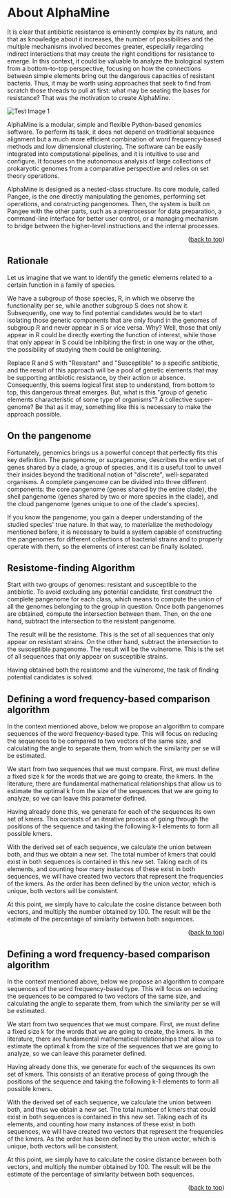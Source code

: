 # About AlphaMine


It is clear that antibiotic resistance is eminently complex by its nature, and that as knowledge about it increases, the number of possibilities and the multiple mechanisms involved becomes greater, especially regarding indirect interactions that may create the right conditions for resistance to emerge. In this context, it could be valuable to analyze the biological system from a bottom-to-top perspective, focusing on how the connections between simple elements bring out the dangerous capacities of resistant bacteria. Thus, it may be worth using approaches that seek to find from scratch those threads to pull at first: what may be seating the bases for resistance? That was the motivation to create AlphaMine.

![Test Image 1](animation.gif)

AlphaMine is a modular, simple and flexible Python-based genomics software. To perform its task, it does not depend on traditional sequence alignment but a much more efficient combination of word frequency-based methods and low dimensional clustering. The software can be easily integrated into computational pipelines, and it is intuitive to use and configure. It focuses on the autonomous analysis of large collections of prokaryotic genomes from a comparative perspective and relies on set theory operations.

 
AlphaMine is designed as a nested-class structure. Its core module, called Pangee, is the one directly manipulating the genomes, performing set operations, and constructing pangenomes. Then, the system is built on Pangee with the other parts, such as a preprocessor for data preparation, a command-line interface for better user control, or a managing mechanism to bridge between the higher-level instructions and the internal processes.

<p align="right">(<a href="#top">back to top</a>)</p>


## Rationale

Let us imagine that we want to identify the genetic elements related to a certain function in a family of species.

 
We have a subgroup of those species, R, in which we observe the functionality per se, while another subgroup S does not show it. Subsequently, one way to find potential candidates would be to start isolating those genetic components that are only found in the genomes of subgroup R and never appear in S or vice versa. Why? Well, those that only appear in R could be directly exerting the function of interest, while those that only appear in S could be inhibiting the first: in one way or the other, the possibility of studying them could be enlightening.

 
Replace R and S with "Resistant" and "Susceptible" to a specific antibiotic, and the result of this approach will be a pool of genetic elements that may be supporting antibiotic resistance, by their action or absence. Consequently, this seems logical first step to understand, from bottom to top, this dangerous threat emerges. But, what is this "group of genetic elements characteristic of some type of organisms"? A collective super-genome? Be that as it may, something like this is necessary to make the approach possible.

 
## On the pangenome
   
Fortunately, genomics brings us a powerful concept that perfectly fits this key definition. The pangenome, or supragenome, describes the entire set of genes shared by a clade, a group of species, and it is a useful tool to unveil their insides beyond the traditional notion of "discrete", well-separated organisms. A complete pangenome can be divided into three different components: the core pangenome (genes shared by the entire clade), the shell pangenome (genes shared by two or more species in the clade), and the cloud pangenome (genes unique to one of the clade's species).

 
If you know the pangenome, you gain a deeper understanding of the studied species' true nature. In that way, to materialize the methodology mentioned before, it is necessary to build a system capable of constructing the pangenomes for different collections of bacterial strains and to properly operate with them, so the elements of interest can be finally isolated.

   
   
## Resistome-finding Algorithm

Start with two groups of genomes: resistant and susceptible to the antibiotic. To avoid excluding any potential candidate, first construct the complete pangenome for each class, which means to compute the union of all the genomes belonging to the group in question. Once both pangenomes are obtained, compute the intersection between them. Then, on the one hand, subtract the intersection to the resistant pangenome. 

The result will be the resistome. This is the set of all sequences that only appear on resistant strains. On the other hand, subtract the intersection to the susceptible pangenome. The result will be the vulnerome. This is the set of all sequences that only appear on susceptible strains. 

Having obtained both the resistome and the vulnerome, the task of finding potential candidates is solved.

   


## Defining a word frequency-based comparison algorithm

In the context mentioned above, below we propose an algorithm to compare sequences of the word frequency-based type. This will focus on reducing the sequences to be compared to two vectors of the same size, and calculating the angle to separate them, from which the similarity per se will be estimated.

We start from two sequences that we must compare. First, we must define a fixed size k for the words that we are going to create, the kmers. In the literature, there are fundamental mathematical relationships that allow us to estimate the optimal k from the size of the sequences that we are going to analyze, so we can leave this parameter defined. 

Having already done this, we generate for each of the sequences its own set of kmers. This consists of an iterative process of going through the positions of the sequence and taking the following k-1 elements to form all possible kmers.

With the derived set of each sequence, we calculate the union between both, and thus we obtain a new set. The total number of kmers that could exist in both sequences is contained in this new set. Taking each of its elements, and counting how many instances of these exist in both sequences, we will have created two vectors that represent the frequencies of the kmers. As the order has been defined by the union vector, which is unique, both vectors will be consistent.

At this point, we simply have to calculate the cosine distance between both vectors, and multiply the number obtained by 100. The result will be the estimate of the percentage of similarity between both sequences.


<p align="right">(<a href="#top">back to top</a>)</p>


## Defining a word frequency-based comparison algorithm

In the context mentioned above, below we propose an algorithm to compare sequences of the word frequency-based type. This will focus on reducing the sequences to be compared to two vectors of the same size, and calculating the angle to separate them, from which the similarity per se will be estimated.

We start from two sequences that we must compare. First, we must define a fixed size k for the words that we are going to create, the kmers. In the literature, there are fundamental mathematical relationships that allow us to estimate the optimal k from the size of the sequences that we are going to analyze, so we can leave this parameter defined. 

Having already done this, we generate for each of the sequences its own set of kmers. This consists of an iterative process of going through the positions of the sequence and taking the following k-1 elements to form all possible kmers.

With the derived set of each sequence, we calculate the union between both, and thus we obtain a new set. The total number of kmers that could exist in both sequences is contained in this new set. Taking each of its elements, and counting how many instances of these exist in both sequences, we will have created two vectors that represent the frequencies of the kmers. As the order has been defined by the union vector, which is unique, both vectors will be consistent.

At this point, we simply have to calculate the cosine distance between both vectors, and multiply the number obtained by 100. The result will be the estimate of the percentage of similarity between both sequences.


<p align="right">(<a href="#top">back to top</a>)</p>
